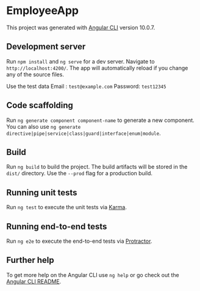 # EmployeeApp

This project was generated with [Angular CLI](https://github.com/angular/angular-cli) version 10.0.7.

## Development server

Run `npm install` and `ng serve` for a dev server. Navigate to `http://localhost:4200/`. The app will automatically reload if you change any of the source files.

Use the test data
Email : `test@example.com`
Password: `test12345`

## Code scaffolding

Run `ng generate component component-name` to generate a new component. You can also use `ng generate directive|pipe|service|class|guard|interface|enum|module`.

## Build

Run `ng build` to build the project. The build artifacts will be stored in the `dist/` directory. Use the `--prod` flag for a production build.

## Running unit tests

Run `ng test` to execute the unit tests via [Karma](https://karma-runner.github.io).

## Running end-to-end tests

Run `ng e2e` to execute the end-to-end tests via [Protractor](http://www.protractortest.org/).

## Further help

To get more help on the Angular CLI use `ng help` or go check out the [Angular CLI README](https://github.com/angular/angular-cli/blob/master/README.md).
